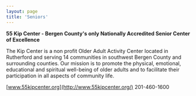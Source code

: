 ```yaml
---
layout: page
title: 'Seniors'
---
```


**55 Kip Center - Bergen County's only Nationally Accredited Senior Center of Excellence**

The Kip Center is a non profit Older Adult Activity Center located in Rutherford and serving 14 communities in southwest Bergen County and surrounding counties.  Our mission is to promote the physical, emotional, educational and spiritual well-being of older adults and to facilitate their participation in all aspects of community life.  

[www.55kipcenter.org](http://www.55kipcenter.org/)  201-460-1600

